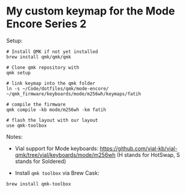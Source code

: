 # My custom keymap for the Mode Encore Series 2

Setup:


```
# Install QMK if not yet installed
brew install qmk/qmk/qmk

# Clone qmk repository with 
qmk setup

# link keymap into the qmk folder
ln -s ~/Code/dotfiles/qmk/mode-encore/ ~/qmk_firmware/keyboards/mode/m256wh/keymaps/fatih

# compile the firmware
qmk compile -kb mode/m256wh -km fatih

# flash the layout with our layout
use qmk-toolbox
```

Notes:


* Vial support for Mode keyboards: https://github.com/vial-kb/vial-qmk/tree/vial/keyboards/mode/m256wh (H stands for HotSwap, S stands for Soldered)

* Install `qmk toolbox` via Brew Cask:

```
brew install qmk-toolbox
```

